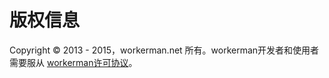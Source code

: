 # 版权信息

Copyright © 2013 - 2015，workerman.net 所有。workerman开发者和使用者需要服从 [workerman许可协议](http://www.workerman.net/license)。

